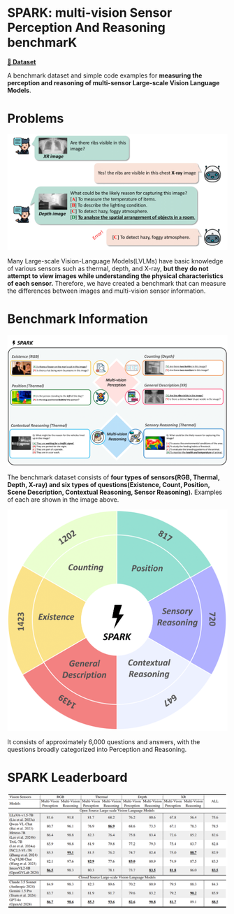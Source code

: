 # SPARK: multi-vision Sensor Perception And Reasoning benchmarK 

[**🤗 Dataset**](https://huggingface.co/datasets/topyun/SPARK)

A benchmark dataset and simple code examples for **measuring the perception and reasoning of multi-sensor Large-scale Vision Language Models**.

# Problems

<p align="center">
  <img src="resources/problems.png" :height="300px" width="600px">
</p>

Many Large-scale Vision-Language Models(LVLMs) have basic knowledge of various sensors such as thermal, depth, and X-ray, **but they do not attempt to view images while understanding the physical characteristics of each sensor.** Therefore, we have created a benchmark that can measure the differences between images and multi-vision sensor information.

# Benchmark Information
<p align="center">
  <img src="resources/examples.png" :height="400px" width="800px">
</p>

The benchmark dataset consists of **four types of sensors(RGB, Thermal, Depth, X-ray) and six types of questions(Existence, Count, Position, Scene Description, Contextual Reasoning, Sensor Reasoning).** Examples of each are shown in the image above.

<p align="center">
  <img src="resources/dataset.png" :height="600px" width="600px">
</p>

It consists of approximately 6,000 questions and answers, with the questions broadly categorized into Perception and Reasoning.

# SPARK Leaderboard

<p align="center">
  <img src="resources/leaderboards.png" :height="600px" width="1000px">
</p>

